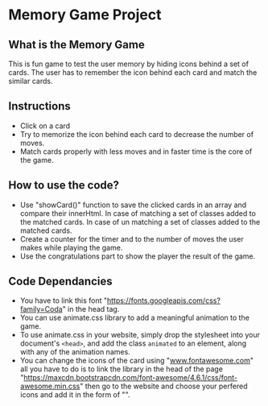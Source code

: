 # Memory Game Project

## What is the Memory Game
This is fun game to test the user memory by hiding icons behind a set of cards. The user has to remember the icon behind each card and match the similar cards.

## Instructions
* Click on a card
* Try to memorize the icon behind each card to decrease the number of moves.
* Match cards properly with less moves and in faster time is the core of the game.
## How to use the code?
* Use "showCard()" function to save the clicked cards in an array and compare their innerHtml. In case of matching a set of classes added to the matched cards. 
In case of un matching a set of classes added to the matched cards. 
* Create a counter for the timer and to the number of moves the user makes while playing the game.
* Use the congratulations part to show the player the result of the game.
## Code Dependancies 
* You have to link this font "https://fonts.googleapis.com/css?family=Coda" in the head tag. 
* You can use animate.css library to add a meaningful animation to the game.
* To use animate.css in your website, simply drop the stylesheet into your document's `<head>`, 
and add the class `animated` to an element, along with any of the animation names. 
* You can change the icons of the card using "www.fontawesome.com" all you have to do is to link the library in the head of the page "https://maxcdn.bootstrapcdn.com/font-awesome/4.6.1/css/font-awesome.min.css"
then go to the website and choose your perfered icons and add it in the form of "<i class="fa fa-star"></i>".




